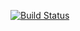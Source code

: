 [![Build Status](https://travis-ci.org/wildtype/hammerstone.png?branch=wip)](https://travis-ci.org/wildtype/hammerstone)
